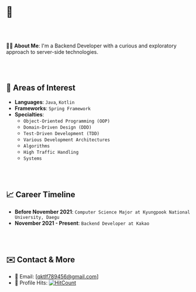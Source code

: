 # 👋

\
&nbsp;

👨‍💻 **About Me**: 
I'm a Backend Developer with a curious and exploratory approach to server-side technologies.

\
&nbsp;

## 🎯 Areas of Interest
- **Languages**: `Java`, `Kotlin`
- **Frameworks**: `Spring Framework`
- **Specialties**: 
  - `Object-Oriented Programming (OOP)`
  - `Domain-Driven Design (DDD)`
  - `Test-Driven Development (TDD)`
  - `Various Development Architectures`
  - `Algorithms`
  - `High Traffic Handling`
  - `Systems`

\
&nbsp;

## 📈 Career Timeline
- **Before November 2021**: `Computer Science Major at Kyungpook National University, Daegu`
- **November 2021 - Present**: `Backend Developer at Kakao`

\
&nbsp;

## ✉️ Contact & More
- 📧 Email: [qktlf789456@gmail.com]
- 🔗 Profile Hits: [![HitCount](https://hits.dwyl.com/qktlf789456-github/DASHBOARD.svg?style=flat-square)](http://hits.dwyl.com/qktlf789456-github/DASHBOARD)
